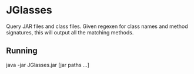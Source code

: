JGlasses
========

Query JAR files and class files. Given regexen for class names and method signatures, this will output all the matching methods. 

Running
-------

java -jar JGlasses.jar <class regex> <method regex> [jar paths ...]


